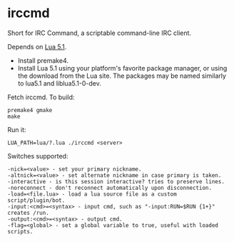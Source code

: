 irccmd
======

Short for IRC Command, a scriptable command-line IRC client.

Depends on
<a href="http://www.lua.org/versions.html#5.1">Lua 5.1</a>.

* Install premake4.
* Install Lua 5.1 using your platform's favorite package manager, or using the download from the Lua site. The packages may be named similarly to lua5.1 and liblua5.1-0-dev.

Fetch irccmd. To build:
```
premake4 gmake
make
```

Run it:
```
LUA_PATH=lua/?.lua ./irccmd <server>
```
Switches supported:
```
-nick=<value> - set your primary nickname.
-altnick=<value> - set alternate nickname in case primary is taken.
-interactive - is this session interactive? tries to preserve lines.
-noreconnect - don't reconnect automatically upon disconnection.
-load=<file.lua> - load a lua source file as a custom script/plugin/bot.
-input:<cmd>=<syntax> - input cmd, such as "-input:RUN=$RUN {1+}" creates /run.
-output:<cmd>=<syntax> - output cmd.
-flag=<global> - set a global variable to true, useful with loaded scripts.
```

